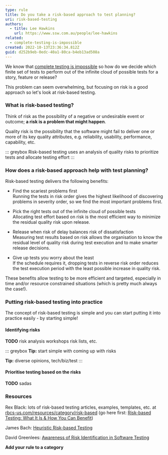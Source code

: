 ```yaml
---
type: rule
title: Do you take a risk-based approach to test planning?
uri: risk-based-testing
authors:
  - title: Lee Hawkins
    url: https://www.ssw.com.au/people/lee-hawkins
related:
  - complete-testing-is-impossible
created: 2022-10-13T23:36:34.812Z
guid: d252b9eb-0edc-40a1-80ca-b4eb13ad508a
---
```

We know that [complete testing is impossible](https://www.ssw.com.au/rules/complete-testing-is-impossible) so how do we decide which finite set of tests to perform out of the infinite cloud of possible tests for a story, feature or release?

This problem can seem overwhelming, but focusing on risk is a good approach so let's look at risk-based testing.

<!--endintro-->

### What is risk-based testing?

Think of risk as the possibility of a negative or undesirable event or outcome; **a risk is a problem that might happen**.


Quality risk is the possibility that the software might fail to deliver one or more of its key quality attributes, e.g. reliability, usability, performance, capability, etc.

::: greybox
Risk-based testing uses an analysis of quality risks to prioritize tests and allocate testing effort
::: 

### How does a risk-based approach help with test planning?

Risk-based testing delivers the following benefits:

* Find the scariest problems first\
Running the tests in risk order gives the highest likelihood of discovering problems in severity order, so we find the most important problems first.


* Pick the right tests out of the infinite cloud of possible tests\
Allocating test effort based on risk is the most efficient way to minimize the residual quality risk upon release.

* Release when risk of delay balances risk of dissatisfaction\
Measuring test results based on risk allows the organisation to know the residual level of quality risk during test execution and to make smarter release decisions.


* Give up tests you worry about the least\
If the schedule requires it, dropping tests in reverse risk order reduces the test execution period with the least possible increase in quality risk.


These benefits allow testing to be more efficient and targeted, especially in time and/or resource constrained situations (which is pretty much always the case!).

### Putting risk-based testing into practice

The concept of risk-based testing is simple and you can start putting it into practice easily - by starting simple!

#### Identifying risks

**TODO**
risk analysis workshops
risk lists, etc.

::: greybox
**Tip:** start simple with coming up with risks

**Tip:** diverse opinions, tech/biz/test
:::

#### Prioritise testing based on the risks

**TODO** sadas




### Resources

Rex Black: lots of risk-based testing articles, examples, templates, etc. at [rbcs-us.com/resources/category/risk-based](https://rbcs-us.com/resources/category/risk-based) (go here first: [Risk-based Testing: What It Is & How You Can Benefit](https://rbcs-us.com/resources/articles/risk-based-testing-what-it-is-and-how-you-can-benefit/))

James Bach: [Heuristic Risk-based Testing](http://www.satisfice.com/articles/hrbt.pdf)

David Greenlees: [Awareness of Risk Identification in Software Testing](http://www.stickyminds.com/article/awareness-risk-identification-software-testing)

**Add your rule to a category**